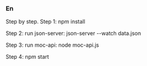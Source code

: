 ### En ####
Step by step.
Step 1: npm install

Step 2: run json-server:  json-server --watch data.json

Step 3: run moc-api: node moc-api.js

Step 4: npm start
